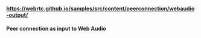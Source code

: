 #### https://webrtc.github.io/samples/src/content/peerconnection/webaudio-output/
#### Peer connection as input to Web Audio

